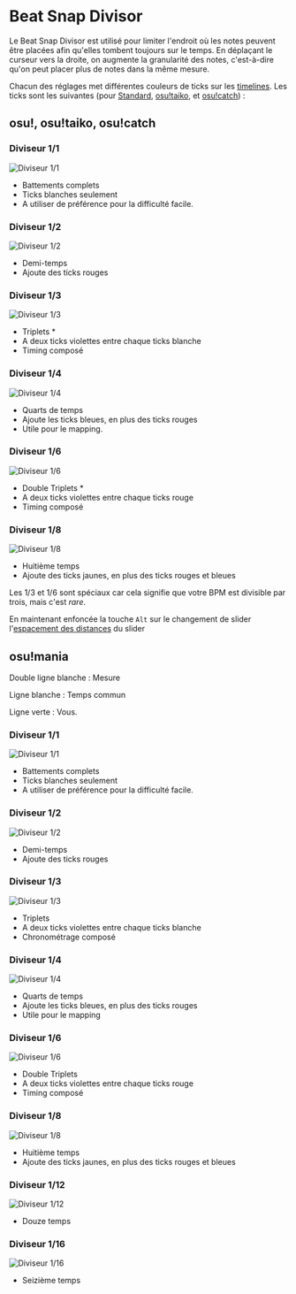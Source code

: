 # Beat Snap Divisor

Le Beat Snap Divisor est utilisé pour limiter l'endroit où les notes peuvent être placées afin qu'elles tombent toujours sur le temps. En déplaçant le curseur vers la droite, on augmente la granularité des notes, c'est-à-dire qu'on peut placer plus de notes dans la même mesure.

Chacun des réglages met différentes couleurs de ticks sur les [timelines](/wiki/Beatmap_Editor/Timelines). Les ticks sont les suivantes (pour [Standard](/wiki/Game_mode/osu!), [osu!taiko](/wiki/Game_mode/osu!taiko), et [osu!catch](/wiki/Game_mode/osu!catch)) :

## osu!, osu!taiko, osu!catch

### Diviseur 1/1

![Diviseur 1/1](/wiki/shared/BSD_1_1b.jpg "Diviseur 1/1")

- Battements complets
- Ticks blanches seulement
- A utiliser de préférence pour la difficulté facile.

### Diviseur 1/2

![Diviseur 1/2](/wiki/shared/BSD_1_2.jpg "Diviseur 1/2")

- Demi-temps
- Ajoute des ticks rouges

### Diviseur 1/3

![Diviseur 1/3](/wiki/shared/BSD_1_3.jpg "Diviseur 1/3")

- Triplets *
- A deux ticks violettes entre chaque ticks blanche
- Timing composé

### Diviseur 1/4

![Diviseur 1/4](/wiki/shared/BSD_1_4.jpg "Diviseur 1/4")

- Quarts de temps
- Ajoute les ticks bleues, en plus des ticks rouges
- Utile pour le mapping.

### Diviseur 1/6

![Diviseur 1/6](/wiki/shared/BSD_1_6.jpg "Diviseur 1/6")

- Double Triplets *
- A deux ticks violettes entre chaque ticks rouge
- Timing composé

### Diviseur 1/8

![Diviseur 1/8](/wiki/shared/BSD_1_8.jpg "Diviseur 1/8")

- Huitième temps
- Ajoute des ticks jaunes, en plus des ticks rouges et bleues

Les 1/3 et 1/6 sont spéciaux car cela signifie que votre BPM est divisible par trois, mais c'est *rare*.

En maintenant enfoncée la touche `Alt` sur le changement de slider l'[espacement des distances](/wiki/Beatmap_Editor/Distance_Snap) du slider

## osu!mania

Double ligne blanche : Mesure

Ligne blanche : Temps commun

Ligne verte : Vous.

### Diviseur 1/1

![Diviseur 1/1](/wiki/shared/1_1_m.jpg "Diviseur 1/1")

- Battements complets
- Ticks blanches seulement
- A utiliser de préférence pour la difficulté facile.

### Diviseur 1/2

![Diviseur 1/2](/wiki/shared/1_2_m.jpg "Diviseur 1/2")

- Demi-temps
- Ajoute des ticks rouges

### Diviseur 1/3

![Diviseur 1/3](/wiki/shared/1_3_m.jpg "Diviseur 1/3")

- Triplets
- A deux ticks violettes entre chaque ticks blanche
- Chronométrage composé

### Diviseur 1/4

![Diviseur 1/4](/wiki/shared/1_4_m.jpg "Diviseur 1/4")

- Quarts de temps
- Ajoute les ticks bleues, en plus des ticks rouges
- Utile pour le mapping

### Diviseur 1/6

![Diviseur 1/6](/wiki/shared/1_6_m.jpg "Diviseur 1/6")

- Double Triplets
- A deux ticks violettes entre chaque ticks rouge
- Timing composé

### Diviseur 1/8

![Diviseur 1/8](/wiki/shared/1_8_m.jpg "Diviseur 1/8")

- Huitième temps
- Ajoute des ticks jaunes, en plus des ticks rouges et bleues

### Diviseur 1/12

![Diviseur 1/12](/wiki/shared/1_12_m.jpg "Diviseur 1/12")

- Douze temps

### Diviseur 1/16

![Diviseur 1/16](/wiki/shared/1_16_m.jpg "Diviseur 1/16")

- Seizième temps
